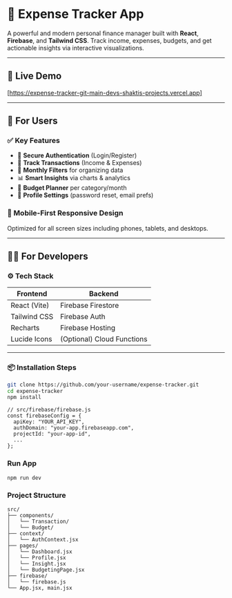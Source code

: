 # 💸 Expense Tracker App

A powerful and modern personal finance manager built with **React**, **Firebase**, and **Tailwind CSS**. Track income, expenses, budgets, and get actionable insights via interactive visualizations.

---

## 🔗 Live Demo

[https://expense-tracker-git-main-devs-shaktis-projects.vercel.app]

---

## 👥 For Users

### ✅ Key Features
- 🔐 **Secure Authentication** (Login/Register)
- 💼 **Track Transactions** (Income & Expenses)
- 📆 **Monthly Filters** for organizing data
- 📊 **Smart Insights** via charts & analytics
- 💸 **Budget Planner** per category/month
- 👤 **Profile Settings** (password reset, email prefs)

### 📱 Mobile-First Responsive Design
Optimized for all screen sizes including phones, tablets, and desktops.

---

## 👨‍💻 For Developers

### ⚙️ Tech Stack

| Frontend       | Backend         |
|----------------|------------------|
| React (Vite)   | Firebase Firestore |
| Tailwind CSS   | Firebase Auth     |
| Recharts       | Firebase Hosting  |
| Lucide Icons   | (Optional) Cloud Functions |

---

### 📦 Installation Steps

```bash
git clone https://github.com/your-username/expense-tracker.git
cd expense-tracker
npm install 
 ```

```
// src/firebase/firebase.js
const firebaseConfig = {
  apiKey: "YOUR_API_KEY",
  authDomain: "your-app.firebaseapp.com",
  projectId: "your-app-id",
  ...
};
```

### Run App

```
npm run dev
```

### Project Structure

```
src/
├── components/
│   └── Transaction/
│   └── Budget/
├── context/
│   └── AuthContext.jsx
├── pages/
│   └── Dashboard.jsx
│   └── Profile.jsx
│   └── Insight.jsx
│   └── BudgetingPage.jsx
├── firebase/
│   └── firebase.js
└── App.jsx, main.jsx
```


